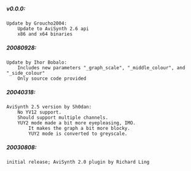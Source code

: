 ##### v0.0.0:
    Update by Groucho2004:
        Update to AviSynth 2.6 api
        x86 and x64 binaries

##### 20080928:
    Update by Ihor Bobalo:
        Includes new parameters "_graph_scale", "_middle_colour", and "_side_colour"
        Only source code provided

##### 20040318:
    AviSynth 2.5 version by Sh0dan:
        No YV12 support.
        Should support multiple channels.
        YUY2 mode made a bit more eyepleasing, IMO.
            It makes the graph a bit more blocky.
            YUY2 mode is converted to greyscale.

##### 20030808:
    initial release; AviSynth 2.0 plugin by Richard Ling
